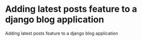 # Adding latest posts feature to a django blog application
 Adding latest posts feature to a django blog application
